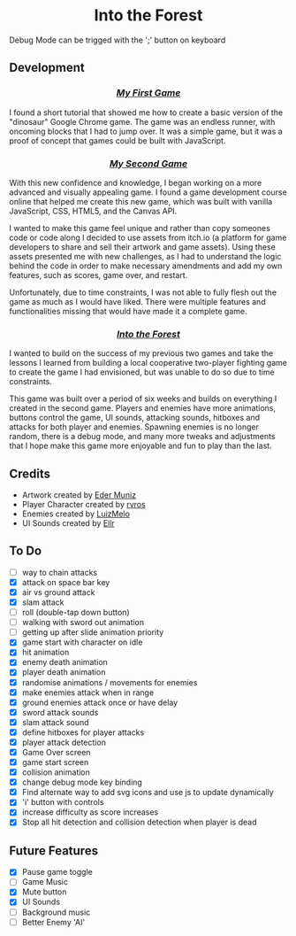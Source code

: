 <center>

# Into the Forest

</center>
Debug Mode can be trigged with the ';' button on keyboard

## Development

<center>

### _[My First Game](https://tsv-stacks.github.io/my-first-game/)_

</center>

I found a short tutorial that showed me how to create a basic version of the "dinosaur" Google Chrome game. The game was an endless runner, with oncoming blocks that I had to jump over. It was a simple game, but it was a proof of concept that games could be built with JavaScript.

<center>

### _[My Second Game](https://arcade-game-runner.netlify.app/)_

</center>
With this new confidence and knowledge, I began working on a more advanced and visually appealing game. I found a game development course online that helped me create this new game, which was built with vanilla JavaScript, CSS, HTML5, and the Canvas API.

I wanted to make this game feel unique and rather than copy someones code or code along I decided to use assets from itch.io (a platform for game developers to share and sell their artwork and game assets). Using these assets presented me with new challenges, as I had to understand the logic behind the code in order to make necessary amendments and add my own features, such as scores, game over, and restart.

Unfortunately, due to time constraints, I was not able to fully flesh out the game as much as I would have liked. There were multiple features and functionalities missing that would have made it a complete game.

<center>

### _[Into the Forest](https://into-the-forest.netlify.app/)_

</center>
I wanted to build on the success of my previous two games and take the lessons I learned from building a local cooperative two-player fighting game to create the game I had envisioned, but was unable to do so due to time constraints.

This game was built over a period of six weeks and builds on everything I created in the second game. Players and enemies have more animations, buttons control the game, UI sounds, attacking sounds, hitboxes and attacks for both player and enemies. Spawning enemies is no longer random, there is a debug mode, and many more tweaks and adjustments that I hope make this game more enjoyable and fun to play than the last.

## Credits

- Artwork created by [Eder Muniz](https://edermunizz.itch.io/free-pixel-art-forest)
- Player Character created by [rvros](https://rvros.itch.io/animated-pixel-hero)
- Enemies created by [LuizMelo](https://luizmelo.itch.io/monsters-creatures-fantasy)
- UI Sounds created by [Ellr](https://ellr.itch.io/universal-ui-soundpack)

## To Do

- [ ] way to chain attacks
- [x] attack on space bar key
- [x] air vs ground attack
- [x] slam attack
- [ ] roll (double-tap down button)
- [ ] walking with sword out animation
- [ ] getting up after slide animation priority
- [x] game start with character on idle
- [x] hit animation
- [x] enemy death animation
- [x] player death animation
- [x] randomise animations / movements for enemies
- [x] make enemies attack when in range
- [x] ground enemies attack once or have delay
- [x] sword attack sounds
- [x] slam attack sound
- [x] define hitboxes for player attacks
- [x] player attack detection
- [x] Game Over screen
- [x] game start screen
- [x] collision animation
- [x] change debug mode key binding
- [x] Find alternate way to add svg icons and use js to update dynamically
- [x] 'i' button with controls
- [x] increase difficulty as score increases
- [x] Stop all hit detection and collision detection when player is dead

## Future Features

- [x] Pause game toggle
- [ ] Game Music
- [x] Mute button
- [x] UI Sounds
- [ ] Background music
- [ ] Better Enemy 'AI'
